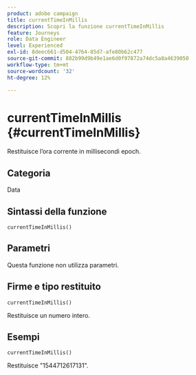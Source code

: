 ```yaml
---
product: adobe campaign
title: currentTimeInMillis
description: Scopri la funzione currentTimeInMillis
feature: Journeys
role: Data Engineer
level: Experienced
exl-id: 8deec661-d504-4764-85d7-afe80b62c477
source-git-commit: 882b99d9b49e1ae6d0f97872a74dc5a8a4639050
workflow-type: tm+mt
source-wordcount: '32'
ht-degree: 12%

---
```


# currentTimeInMillis {#currentTimeInMillis}

Restituisce l’ora corrente in millisecondi epoch.

## Categoria

Data

## Sintassi della funzione

`currentTimeInMillis()`

## Parametri

Questa funzione non utilizza parametri.

## Firme e tipo restituito

`currentTimeInMillis()`

Restituisce un numero intero.

## Esempi

`currentTimeInMillis()`

Restituisce &quot;1544712617131&quot;.
